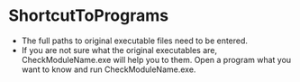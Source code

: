 # ShortcutToPrograms

- The full paths to original executable files need to be entered.
- If you are not sure what the original executables are, CheckModuleName.exe will help you to them.
  Open a program what you want to know and run CheckModuleName.exe.
 
